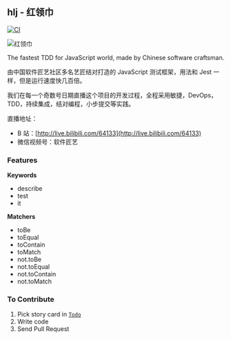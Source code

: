 ## hlj - 红领巾

[![CI](https://github.com/codingstyle-cn/hlj/actions/workflows/node.js.yml/badge.svg)](https://github.com/codingstyle-cn/hlj/actions/workflows/node.js.yml)

![红领巾](https://ss3.bdstatic.com/70cFv8Sh_Q1YnxGkpoWK1HF6hhy/it/u=1171776514,2459144423&fm=26&gp=0.jpg)

The fastest TDD for JavaScript world, made by Chinese software craftsman.

由中国软件匠艺社区多名艺匠结对打造的 JavaScript 测试框架，用法和 Jest 一样，但是运行速度快几百倍。

我们在每一个奇数号日期直播这个项目的开发过程，全程采用敏捷，DevOps，TDD，持续集成，结对编程，小步提交等实践。

直播地址：

- B 站：[http://live.bilibili.com/64133](http://live.bilibili.com/64133)
- 微信视频号：软件匠艺

### Features

**Keywords**

- describe
- test
- it

**Matchers**

- toBe
- toEqual
- toContain
- toMatch
- not.toBe
- not.toEqual
- not.toContain
- not.toMatch

### To Contribute

1. Pick story card in [`Todo`](https://github.com/codingstyle-cn/hlj/projects/1)
2. Write code
3. Send Pull Request
